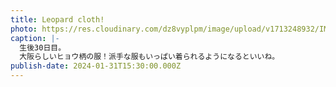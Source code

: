 ```yaml
---
title: Leopard cloth!
photo: https://res.cloudinary.com/dz8vyplpm/image/upload/v1713248932/IMG_8604_co5cyw.jpg
caption: |-
  生後30日目。
  大阪らしいヒョウ柄の服！派手な服もいっぱい着られるようになるといいね。
publish-date: 2024-01-31T15:30:00.000Z
---
```

